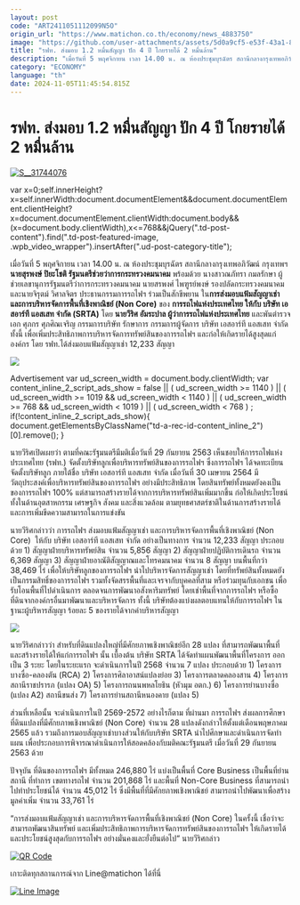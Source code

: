 ```yaml
---
layout: post
code: "ART2411051112099N5O"
origin_url: "https://www.matichon.co.th/economy/news_4883750"
image: "https://github.com/user-attachments/assets/5d0a9cf5-e53f-43a1-8af0-d42a1d7cfcf0"
title: "รฟท. ส่งมอบ 1.2 หมื่นสัญญา ปัก 4 ปี โกยรายได้ 2 หมื่นล้าน"
description: "เมื่อวันที่ 5 พฤศจิกายน เวลา 14.00 น. ณ ห้องประชุมบุรฉัตร สถานีกลางกรุงเทพอภิวัฒน์ กรุงเทพฯ นายสุรพงษ์ ปิยะโชติ รัฐมนตรีช่วยว่าการกระทรวงคมนาคม พร้อมด้วย"
category: "ECONOMY"
language: "th"
date: 2024-11-05T11:45:54.815Z
---
```


# รฟท. ส่งมอบ 1.2 หมื่นสัญญา ปัก 4 ปี โกยรายได้ 2 หมื่นล้าน

[![](https://www.matichon.co.th/wp-content/uploads/2024/11/S__31744076.jpg "S__31744076")](https://www.matichon.co.th/wp-content/uploads/2024/11/S__31744076.jpg)

var x=0;self.innerHeight?x=self.innerWidth:document.documentElement&&document.documentElement.clientHeight?x=document.documentElement.clientWidth:document.body&&(x=document.body.clientWidth),x<=768&&jQuery(".td-post-content").find(".td-post-featured-image, .wpb\_video\_wrapper").insertAfter(".ud-post-category-title");

เมื่อวันที่ 5 พฤศจิกายน เวลา 14.00 น. ณ ห้องประชุมบุรฉัตร สถานีกลางกรุงเทพอภิวัฒน์ กรุงเทพฯ **นายสุรพงษ์ ปิยะโชติ รัฐมนตรีช่วยว่าการกระทรวงคมนาคม** พร้อมด้วย นางสาวณภัทรา กมลรักษา ผู้ช่วยเลขานุการรัฐมนตรีว่าการกระทรวงคมนาคม นายสรพงศ์ ไพฑูรย์พงษ์ รองปลัดกระทรวงคมนาคม และนายจิรุตม์ วิศาลจิตร ประธานกรรมการรถไฟฯ ร่วมเป็นสักขีพยาน ใน**การส่งมอบแฟ้มสัญญาเช่าและการบริหารจัดการพื้นที่เชิงพาณิชย์ (Non Core)** ของ **การรถไฟแห่งประเทศไทย ให้กับ บริษัท เอสอาร์ที แอสเสท จำกัด (SRTA)** โดย **นายวีริศ อัมระปาล ผู้ว่าการรถไฟแห่งประเทศไทย** และพันตำรวจเอก ศุภกร ศุภศิณเจริญ กรรมการบริษัท รักษาการ กรรมการผู้จัดการ บริษัท เอสอาร์ที แอสเสท จำกัด ทั้งนี้ เพื่อเพิ่มประสิทธิภาพการบริหารจัดการทรัพย์สินของการรถไฟฯ และก่อให้เกิดรายได้สูงสุดแก่องค์กร โดย รฟท.ได้ส่งมอบแฟ้มสัญญาเช่า 12,233 สัญญา

![](https://www.matichon.co.th/wp-content/uploads/2024/11/S__31744077.jpg)

Advertisement var ud\_screen\_width = document.body.clientWidth; var content\_inline\_2\_script\_ads\_show = false || ( ud\_screen\_width >= 1140 ) || ( ud\_screen\_width >= 1019 && ud\_screen\_width < 1140 ) || ( ud\_screen\_width >= 768 && ud\_screen\_width < 1019 ) || ( ud\_screen\_width < 768 ) ; if(!content\_inline\_2\_script\_ads\_show){ document.getElementsByClassName("td-a-rec-id-content\_inline\_2")\[0\].remove(); }

นายวีริศเปิดเผยว่า ตามที่คณะรัฐมนตรีมีมติเมื่อวันที่ 29 กันยายน 2563 เห็นชอบให้การรถไฟแห่งประเทศไทย (รฟท.) จัดตั้งบริษัทลูกเพื่อบริหารทรัพย์สินของการรถไฟฯ ซึ่งการรถไฟฯ ได้จดทะเบียนจัดตั้งบริษัทลูก ภายใต้ชื่อ บริษัท เอสอาร์ที แอสเสท จำกัด เมื่อวันที่ 30 เมษายน 2564 มีวัตถุประสงค์เพื่อบริหารทรัพย์สินของการรถไฟฯ อย่างมีประสิทธิภาพ โดยสินทรัพย์ทั้งหมดยังคงเป็นของการรถไฟฯ 100% แต่สามารถสร้างรายได้จากการบริหารทรัพย์สินเพิ่มมากขึ้น ก่อให้เกิดประโยชน์ทั้งในด้านอุตสาหกรรม เศรษฐกิจ สังคม และสิ่งแวดล้อม ตามยุทธศาสตร์ชาติในด้านการสร้างรายได้และการเพิ่มขีดความสามารถในการแข่งขัน

นายวีริศกล่าวว่า การรถไฟฯ ส่งมอบแฟ้มสัญญาเช่า และการบริหารจัดการพื้นที่เชิงพาณิชย์ (Non Core)  ให้กับ บริษัท เอสอาร์ที แอสเสท จำกัด อย่างเป็นทางการ จำนวน 12,233 สัญญา ประกอบด้วย 1) สัญญาฝ่ายบริหารทรัพย์สิน จำนวน 5,856 สัญญา 2) สัญญาฝ่ายปฏิบัติการเดินรถ จำนวน 6,369 สัญญา 3) สัญญาฝ่ายอาณัติสัญญาณและโทรคมนาคม จำนวน 8 สัญญา บนพื้นที่กว่า 38,469 ไร่ เพื่อให้บริษัทลูกของการรถไฟฯ นำไปบริหารจัดการสัญญาเช่า โดยที่ทรัพย์สินทั้งหมดยังเป็นกรรมสิทธิ์ของการรถไฟฯ รวมทั้งจัดสรรพื้นที่และเจรจากับบุคคลที่สาม หรือร่วมทุนกับเอกชน เพื่อรับโอนพื้นที่ไปดำเนินการ ตลอดจนการพัฒนาอสังหาริมทรัพย์ โดยเช่าพื้นที่จากการรถไฟฯ หรือซื้อที่ดินจากองค์กรอื่นมาพัฒนาและบริหารจัดการ ทั้งนี้ บริษัทต้องแบ่งผลตอบแทนให้กับการรถไฟฯ ในฐานะผู้บริหารสัญญา ร้อยละ 5 ของรายได้จากค่าบริหารสัญญา

![](https://www.matichon.co.th/wp-content/uploads/2024/11/S__31744073.jpg)

นายวีริศกล่าวว่า สำหรับที่ดินแปลงใหญ่ที่มีศักยภาพเชิงพาณิชย์อีก 28 แปลง ที่สามารถพัฒนาพื้นที่และสร้างรายได้ให้แก่การรถไฟฯ นั้น เบื้องต้น บริษัท SRTA ได้จัดทำแผนพัฒนาพื้นที่โครงการ ออกเป็น 3 ระยะ โดยในระยะแรก จะดำเนินการในปี 2568 จำนวน 7 แปลง ประกอบด้วย 1) โครงการบางซื่อ-คลองตัน (RCA) 2) โครงการศิลาอาสน์แปลงย่อย 3) โครงการตลาดคลองสาน 4) โครงการสถานีราชปรารภ (แปลง OA) 5) โครงการถนนพหลโยธิน (หัวมุม อตก.) 6) โครงการย่านบางซื่อ (แปลง A2) สถานีขนส่ง 7) โครงการย่านสถานีหนองคาย (แปลง 5)

ส่วนที่เหลือนั้น จะดำเนินการในปี 2569-2572 อย่างไรก็ตาม ที่ผ่านมา การรถไฟฯ ส่งผลการศึกษาที่ดินแปลงที่มีศักยภาพเชิงพาณิชย์ (Non Core) จำนวน 28 แปลงดังกล่าวให้ตั้งแต่เดือนพฤษภาคม 2565 แล้ว รวมถึงการมอบสัญญาเช่าบางส่วนให้กับบริษัท SRTA นำไปศึกษาและดำเนินการจัดทำแผน เพื่อประกอบการพิจารณาดำเนินการให้สอดคล้องกับมติคณะรัฐมนตรี เมื่อวันที่ 29 กันยายน 2563 ด้วย

ปัจจุบัน ที่ดินของการรถไฟฯ มีทั้งหมด 246,880 ไร่ แบ่งเป็นพื้นที่ Core Business เป็นพื้นที่ย่านสถานี ที่ทำการ เขตทางรถไฟ จำนวน 201,868 ไร่ และพื้นที่ Non-Core Business ที่สามารถนำไปทำประโยชน์ได้ จำนวน 45,012 ไร่ ซึ่งมีพื้นที่ที่มีศักยภาพเชิงพาณิชย์ สามารถนำไปพัฒนาเพื่อสร้างมูลค่าเพิ่ม จำนวน 33,761 ไร่

“การส่งมอบแฟ้มสัญญาเช่า และการบริหารจัดการพื้นที่เชิงพาณิชย์ (Non Core) ในครั้งนี้ เชื่อว่าจะสามารถพัฒนาสินทรัพย์ และเพิ่มประสิทธิภาพการบริหารจัดการทรัพย์สินของการรถไฟฯ ให้เกิดรายได้และประโยชน์สูงสุดกับการรถไฟฯ อย่างมั่นคงและยั่งยืนต่อไป“ นายวีริศกล่าว

[![QR Code](https://www.matichon.co.th/wp-content/uploads/2023/07/wob1371z.jpg)](https://lin.ee/ht0nDxX)

เกาะติดทุกสถานการณ์จาก Line@matichon ได้ที่นี่

[![Line Image](https://www.matichon.co.th/wp-content/uploads/2023/07/th.png)](https://lin.ee/ht0nDxX)